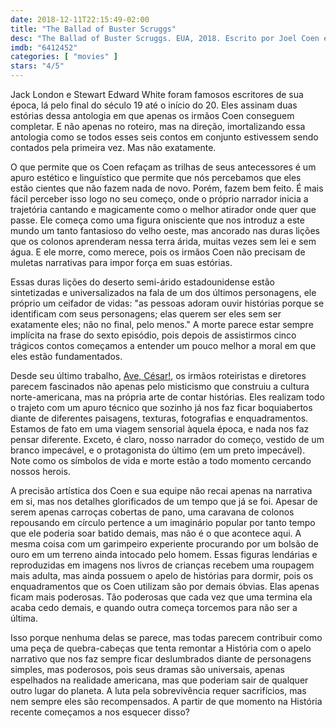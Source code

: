 ```yaml
---
date: 2018-12-11T22:15:49-02:00
title: "The Ballad of Buster Scruggs"
desc: "The Ballad of Buster Scruggs. EUA, 2018. Escrito por Joel Coen e Ethan Coen (mas as estórias 'All Gold Canyon' e 'The Gal Who Got Rattled' são respectivamente atribuídas a Jack London e Stewart Edward White. Dirigido pelos irmãos Coen. Com Tim Blake Nelson, Willie Watson, Clancy Brown, James Franco, Stephen Root, Liam Neeson, Harry Melling, Tom Waits, Sam Dillon, Bill Heck, Grainger Hines, Jonjo O'Neill e tantos outros de um cast que é uma miscelânea de figuras diferentes e escolhidas a dedo. A produção surge na Netflix. Faroeste, velho oeste, antologia, contos."
imdb: "6412452"
categories: [ "movies" ]
stars: "4/5"
---
```

Jack London e Stewart Edward White foram famosos escritores de sua época, lá pelo final do século 19 até o início do 20. Eles assinam duas estórias dessa antologia em que apenas os irmãos Coen conseguem completar. E não apenas no roteiro, mas na direção, imortalizando essa antologia como se todos esses seis contos em conjunto estivessem sendo contados pela primeira vez. Mas não exatamente.

O que permite que os Coen refaçam as trilhas de seus antecessores é um apuro estético e linguístico que permite que nós percebamos que eles estão cientes que não fazem nada de novo. Porém, fazem bem feito. É mais fácil perceber isso logo no seu começo, onde o próprio narrador inicia a trajetória cantando e magicamente como o melhor atirador onde quer que passe. Ele começa como uma figura onisciente que nos introduz a este mundo um tanto fantasioso do velho oeste, mas ancorado nas duras lições que os colonos aprenderam nessa terra árida, muitas vezes sem lei e sem água. E ele morre, como merece, pois os irmãos Coen não precisam de muletas narrativas para impor força em suas estórias.

Essas duras lições do deserto semi-árido estadounidense estão sintetizadas e universalizados na fala de um dos últimos personagens, ele próprio um ceifador de vidas: "as pessoas adoram ouvir histórias porque se identificam com seus personagens; elas querem ser eles sem ser exatamente eles; não no final, pelo menos." A morte parece estar sempre implícita na frase do sexto episódio, pois depois de assistirmos cinco trágicos contos começamos a entender um pouco melhor a moral em que eles estão fundamentados.

Desde seu último trabalho, [Ave, César!](/ave-cesar), os irmãos roteiristas e diretores parecem fascinados não apenas pelo misticismo que construiu a cultura norte-americana, mas na própria arte de contar histórias. Eles realizam todo o trajeto com um apuro técnico que sozinho já nos faz ficar boquiabertos diante de diferentes paisagens, texturas, fotografias e enquadramentos. Estamos de fato em uma viagem sensorial àquela época, e nada nos faz pensar diferente. Exceto, é claro, nosso narrador do começo, vestido de um branco impecável, e o protagonista do último (em um preto impecável). Note como os símbolos de vida e morte estão a todo momento cercando nossos herois.

A precisão artística dos Coen e sua equipe não recai apenas na narrativa em si, mas nos detalhes glorificados de um tempo que já se foi. Apesar de serem apenas carroças cobertas de pano, uma caravana de colonos repousando em círculo pertence a um imaginário popular por tanto tempo que ele poderia soar batido demais, mas não é o que acontece aqui. A mesma coisa com um garimpeiro experiente procurando por um bolsão de ouro em um terreno ainda intocado pelo homem. Essas figuras lendárias e reproduzidas em imagens nos livros de crianças recebem uma roupagem mais adulta, mas ainda possuem o apelo de histórias para dormir, pois os enquadramentos que os Coen utilizam são por demais óbvias. Elas apenas ficam mais poderosas. Tão poderosas que cada vez que uma termina ela acaba cedo demais, e quando outra começa torcemos para não ser a última.

Isso porque nenhuma delas se parece, mas todas parecem contribuir como uma peça de quebra-cabeças que tenta remontar a História com o apelo narrativo que nos faz sempre ficar deslumbrados diante de personagens simples, mas poderosos, pois seus dramas são universais, apenas espelhados na realidade americana, mas que poderiam sair de qualquer outro lugar do planeta. A luta pela sobrevivência requer sacrifícios, mas nem sempre eles são recompensados. A partir de que momento na História recente começamos a nos esquecer disso?
